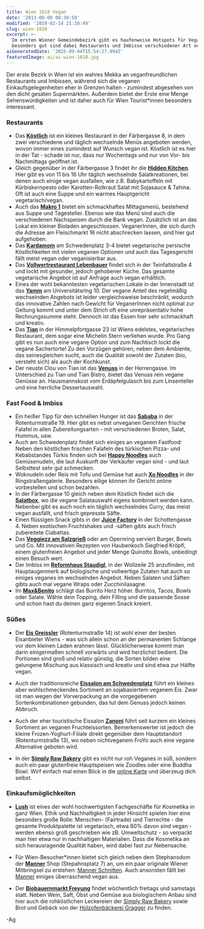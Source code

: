 ```yaml
---
title: Wien 1010 Vegan
date: '2013-08-08 08:30:58'
modified: '2019-02-14 21:10:49'
slug: wien-1010
excerpt: >-
  Im ersten Wiener Gemeindebezirk gibt es haufenweise Hotspots für VeganerInnen,
  besonders gut sind dabei Restaurants und Imbisse verschiedener Art vertreten.
aiGeneratedDate: '2025-09-04T15:54:27.994Z'
featuredImage: ai/ai-wien-1010.jpg
---
```


Der erste Bezirk in Wien ist ein wahres Mekka an veganfreundlichen Restaurants und Imbissen, während sich die veganen Einkaufsgelegenheiten eher in Grenzen halten - zumindest abgesehen von den dicht gesäten Supermärkten. Außerdem bietet der Erste eine Menge Sehenswürdigkeiten und ist daher auch für Wien Tourist\*innen besonders interessant.

### [<!-- Image removed (no copyright): wien1010.jpg -->](https://www.veganblatt.com/i/wien1010.jpg)

### Restaurants

*   Das **[Köstlich](http://www.koestlich.biz/)** ist ein kleines Restaurant in der Färbergasse 8, in dem zwei verschiedene und täglich wechselnde Menüs angeboten werden, wovon immer eines zumindest auf Wunsch vegan ist. Köstlich ist es hier in der Tat - schade ist nur, dass nur Wochentags und nur von Vor- bis Nachmittags geöffnet ist.
*   Gleich gegenüber in der Färbergasse 3 findet ihr die **[Hidden Kitchen](http://www.hiddenkitchen.at/hiddenkitchen/Home.html)**. Hier gibt es von 11 bis 16 Uhr täglich wechselnde Salatkreationen, bei denen auch einige vegan ausfallen, wie z.B. Babykartoffeln mit Kürbiskernpesto oder Karotten-Rotkraut Salat mit Sojasauce & Tahina. Oft ist auch eine Suppe und ein warmes Hauptgericht vegetarisch/vegan.
*   Auch das **[Makro 1](http://www.makro1.at/)** bietet ein schmackhaftes Mittagsmenü, bestehend aus Suppe und Tagesteller. Ebenso wie das Menü sind auch die verschiedenen Nachspeisen durch die Bank vegan. Zusätzlich ist an das Lokal ein kleiner Bioladen angeschlossen. VeganerInnen, die sich durch die Adresse am Fleischmarkt 16 nicht abschrecken lassen, sind hier gut aufgehoben.
*   Das **[Kardamom](https://www.facebook.com/KardamomRestaurant)** am Schwedenplatz 3-4 bietet vegetarische persische Köstlichkeiten mit vielen veganen Optionen und auch das Tagesgericht fällt meist vegan oder veganisierbar aus.
*   Das **[Vollwertrestaurant Lebenbauer](http://www.lebenbauer.eu/index.php)** findet sich in der Teinfaltstraße 4 und lockt mit gesunder, jedoch gehobener Küche. Das gesamte vegetarische Angebot ist auf Anfrage auch vegan erhältlich.
*   Eines der wohl bekanntesten vegetarischen Lokale in der Innenstadt ist das **[Yamm](http://yamm.at/)** am Universitätsring 10. Der vegane Anteil des regelmäßig wechselnden Angebots ist leider vergleichsweise beschränkt, wodurch das innovative Zahlen nach Gewicht für VeganerInnen nicht optimal zur Geltung kommt und unter dem Strich oft eine unrepräsentativ hohe Rechnungssumme steht. Dennoch ist das Essen hier sehr schmackhaft und kreativ.
*   Das **[Tian](http://www.tian-vienna.com/)** in der Himmelpfortgasse 23 ist Wiens edelstes, vegetarisches Restaurant, dem sogar eine Michelin Stern verliehen wurde. Pro Gang gibt es nun auch eine vegane Option und zum Nachtisch lockt die vegane Sachertorte! Zu den Vorzügen gehören, neben dem Ambiente, das seinesgleichen sucht, auch die Qualität sowohl der Zutaten (bio, versteht sich) als auch der Kochkunst.
*   Der neuste Clou von Tian ist das **[Venuss](http://venuss.com/#second)** in der Herrengasse. Im Unterschied zu Tian und Tian Bistro, bietet das Venuss rein vegane Genüsse an. Hausmannskost vom Erdäpfelgulasch bis zum Linsenteller und eine herrliche Dessertauswahl.

### Fast Food & Imbiss

*   Ein heißer Tipp für den schnellen Hunger ist das **[Sababa](http://www.sababa.at/)** in der Rotenturmstraße 19. Hier gibt es nebst unveganen Gerichten frische Falafel in allen Zubereitungsarten - mit verschiedenen Broten, Salat, Hummus, usw.
*   Auch am Schwedenplatz findet sich einiges an veganem Fastfood: Neben den köstlichen frischen Falafeln des türkischen Pizza- und Kebabstandes Türkis finden sich bei **[Happy Noodles](http://www.happynoodles.at/)** auch Gemüsenudeln, die laut Auskunft der Verkäufer vegan sind - und laut Selbsttest sehr gut schmecken.
*   Woknudeln oder Reis mit Tofu und Gemüse hat auch **[Xo Noodles](http://www.xo-noodles.com/)** in der Ringstraßengalerie. Besonders eilige können ihr Gericht online vorbestellen und schon bezahlen.
*   In der Färbergasse 10 gleich neben dem Köstlich findet sich die **[Salatbox](http://www.saladbox.at/)**, wo die vegane Salatauswahl eigens kombiniert werden kann. Nebenbei gibt es auch noch ein täglich wechselndes Curry, das meist vegan ausfällt, und frisch gepresste Säfte.
*   Einen flüssigen Snack gibts in der **[Juice Factory](http://www.juicefactory.at/)** in der Schottengasse 4. Neben exotischen Fruchtshakes und -säften gibts auch frisch zubereitete Ciabattas.
*   Das **[Veggiezz am Salzgrieß](https://veggiezz.at)** oder am Opernring serviert Burger, Bowls und Co. Mit innovativen Rezepten von Haubenkoch Siegfried Kröpfl, einem glutenfreien Angebot und jeder Menge Quinotto Bowls, unbedingt einen Besuch wert.
*   Der Imbiss im [**Reformhaus Staudigl**](https://www.staudigl.at), in der Wollzeile 25 anzufinden, mit Hauptaugenmerk auf biologische und vollwertige Zutaten hat auch so einiges veganes im wechselnden Angebot. Neben Salaten und Säften gibts auch mal vegane Wraps oder Zucchinilasagne.
*   Im [**Max&Benito**](http://maxbenito.at) schlägt das Burrito Herz höher. Burritos, Tacos, Bowls oder Salate. Wähle dein Topping, dein Filling und die passende Sosse und schon hast du deinen ganz eigenen Snack kreiert.

### Süßes

*   Der **[Eis Greissler](http://www.eis-greissler.at/)** (Rotenturmstraße 14) ist wohl einer der besten Eisanbieter Wiens - was sich allein schon an der permanenten Schlange vor dem kleinen Laden erahnen lässt. Glücklicherweise kommt man darin einigermaßen schnell vorwärts und wird herzlichst bedient. Die Portionen sind groß und relativ günstig, die Sorten bilden eine gelungene Mischung aus klassisch und kreativ und sind etwa zur Hälfte vegan.

*   Auch der traditionsreiche **[Eissalon am Schwedenplatz](http://www.gelato.at/)** führt ein kleines aber wohlschmeckendes Sortiment an sojabasiertem veganem Eis. Zwar ist man wegen der Vorverpackung an die vorgegebenen Sortenkombinationen gebunden, das tut dem Genuss jedoch keinen Abbruch.

*   Auch der eher touristische Eissalon **[Zanoni](http://www.zanoni.co.at/?page_id=484)** führt seit kurzem ein kleines Sortiment an veganen Fruchteissorten. Bemerkenswerter ist jedoch die kleine Frozen-Yoghurt-Filiale direkt gegenüber dem Hauptstandort (Rotenturmstraße 13), wo neben nichtveganem FroYo auch eine vegane Alternative geboten wird.
*   In der **[Simply Raw Bakery](https://www.simplyrawbakery.at)** gibt es nicht nur roh Veganes in süß, sondern auch ein paar glutenfreie Hauptspeisen wie Zoodles oder eine Buddha Bowl. Wirf einfach mal einen Blick in die [online Karte](https://docs.wixstatic.com/ugd/46e595_46c1c9366ed64153970f6f4923e5a9ac.pdf) und überzeug dich selbst.

### Einkaufsmöglichkeiten

*   **[Lush](https://www.veganblatt.com/lush)** ist eines der wohl hochwertigsten Fachgeschäfte für Kosmetika in ganz Wien. Ethik und Nachhaltigkeit in jeder Hinsicht spielen hier eine besonders große Rolle: Menschen- (Fairtrade) und Tierrechte - die gesamte Produktpalette ist vegetarisch, etwa 80% davon sind vegan - werden ebenso groß geschrieben wie zB. Umweltschutz - so verpackt man hier etwa nur in nachhaltigen Materialien. Dass die Kosmetika an sich herausragende Qualität haben, wird dabei fast zur Nebensache.

*   Für Wien-Besucher\*innen bietet sich gleich neben dem Stephansdom der **[Manner](https://www.veganblatt.com/manner)** Shop (Stepahnsplatz 7) an, um ein paar originale Wiener Mitbringsel zu erstehen: [Manner Schnitten](https://www.veganblatt.com/manner). Auch ansonsten fällt bei [Manner](https://www.veganblatt.com/manner) einiges überraschend vegan aus.

*   Der **[Biobauernmarkt Freyung](http://www.biobauernmarkt-freyung.at/)** findet wöchentlich freitags und samstags statt. Neben Wein, Saft, Obst und Gemüse aus biologischem Anbau sind hier auch die rohköstlichen Leckereien der [Simply Raw Bakery](http://www.simplyrawbakery.at/) sowie Brot und Gebäck von der [Holzofenbäckerei Gragger](http://www.gragger.at/) zu finden.

\-Ag
